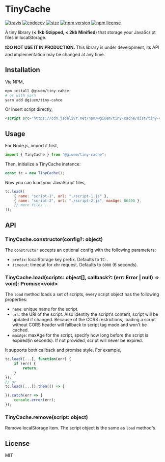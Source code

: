 # TinyCache

[![travis](https://flat.badgen.net/travis/giuem/tiny-cache)](https://travis-ci.com/giuem/tiny-cache)
[![codecov](https://flat.badgen.net/codecov/c/github/giuem/tiny-cache)](https://codecov.io/gh/giuem/tiny-cache)
[![size](https://flat.badgen.net/bundlephobia/minzip/@giuem/tiny-cache)](https://bundlephobia.com/result?p=@giuem/tiny-cache)
[![npm version](https://flat.badgen.net/npm/v/@giuem/tiny-cache)](https://www.npmjs.com/package/@giuem/tiny-cache)
[![npm license](https://flat.badgen.net/npm/license/@giuem/tiny-cache)](https://github.com/giuem/tiny-cache/blob/master/LICENSE)

A tiny library (**< 1kb Gzipped, < 2kb Minified**) that storage your JavaScript files in localStorage.

**:heavy_exclamation_mark:DO NOT USE IT IN PRODUCTION.** This library is under development, its API and implementation may be changed at any time.

## Installation

Via NPM,

``` bash
npm install @giuem/tiny-cahce
# or with yarn
yarn add @giuem/tiny-cahce
```

Or insert script directly,

``` html
<script src="https://cdn.jsdelivr.net/npm/@giuem/tiny-cache/dist/tiny-cache.min.js"></script>
```

## Usage

For Node.js, import it first,

```javascript
import { TinyCache } from "@giuem/tiny-cache";
```

Then, initialize a TinyCache instance:

```javascript
const tc = new TinyCache();
```

Now you can load your JavaScript files,

```javascript
tc.load([
    { name: "script-1", url: "./script-1.js" },
    { name: "script-2", url: "./script-2.js", maxAge: 86400 },
    // more files ...
]);
```

## API

### TinyCache.constructor(config?: object)

The `constructor` accepts an optional config with the following parameters:

* `prefix`: localStorage key prefix. Defaults to `TC:`.
* `timeout`: timeout for xhr request. Defaults to `6000` (6 seconds).

### TinyCache.load(scripts: object[], callback?: (err: Error | null) => void): Promise\<void\>

The `load` method loads a set of scripts, every script object has the following properties:

* `name`: unique name for the script.
* `url`: the URI of the script. Also identity the script's content, script will be updated if changed. Because of the CORS restrictions, loading a script without CORS header will fallback to script tag mode and won't be cached.
* `maxAge`: maxAge for the script, specify how long before the script is expired(in seconds). If not provided, script will never be expired.

It supports both callback and promise style. For example,

```javascript
tc.load([...], function(err) {
    if (err) {
        return;
    }
});
// or
tc.load([...]).then(() => {

}).catch(err => {
    console.error(err);
});
```

### TinyCache.remove(script: object)

Remove localStorage item. The script object is the same as `load` method's.

## License

MIT